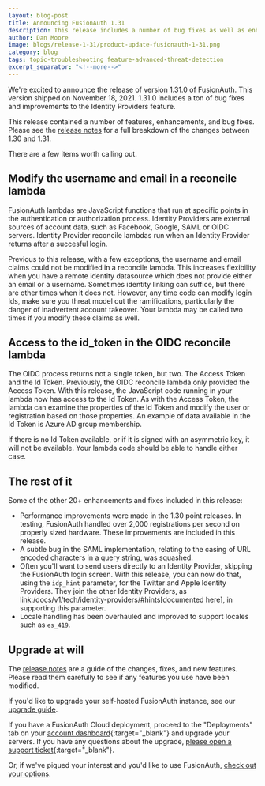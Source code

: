 ```yaml
---
layout: blog-post
title: Announcing FusionAuth 1.31
description: This release includes a number of bug fixes as well as enhancements to reconcile lambda functionality.
author: Dan Moore
image: blogs/release-1-31/product-update-fusionauth-1-31.png
category: blog
tags: topic-troubleshooting feature-advanced-threat-detection
excerpt_separator: "<!--more-->"
---
```


We're excited to announce the release of version 1.31.0 of FusionAuth. This version shipped on November 18, 2021. 1.31.0 includes a ton of bug fixes and improvements to the Identity Providers feature.

<!--more-->

This release contained a number of features, enhancements, and bug fixes. Please see the [release notes](/docs/v1/tech/release-notes#version-1-31-0) for a full breakdown of the changes between 1.30 and 1.31. 

There are a few items worth calling out.

## Modify the username and email in a reconcile lambda

FusionAuth lambdas are JavaScript functions that run at specific points in the authentication or authorization process. Identity Providers are external sources of account data, such as Facebook, Google, SAML or OIDC servers. Identity Provider reconcile lambdas run when an Identity Provider returns after a succesful login. 

Previous to this release, with a few exceptions, the username and email claims could not be modified in a reconcile lambda. This increases flexibility when you have a remote identity datasource which does not provide either an email or a username. Sometimes identity linking can suffice, but there are other times when it does not. However, any time code can modify login Ids, make sure you threat model out the ramifications, particularly the danger of inadvertent account takeover. Your lambda may be called two times if you modify these claims as well.


## Access to the id_token in the OIDC reconcile lambda

The OIDC process returns not a single token, but two. The Access Token and the Id Token. Previously, the OIDC reconcile lambda only provided the Access Token. With this release, the JavaScript code running in your lambda now has access to the Id Token. As with the Access Token, the lambda can examine the properties of the Id Token and modify the user or registration based on those properties. An example of data available in the Id Token is Azure AD group membership.

If there is no Id Token available, or if it is signed with an asymmetric key, it will not be available. Your lambda code should be able to handle either case.
 
## The rest of it

Some of the other 20+ enhancements and fixes included in this release:

* Performance improvements were made in the 1.30 point releases. In testing, FusionAuth handled over 2,000 registrations per second on properly sized hardware. These improvements are included in this release.
* A subtle bug in the SAML implementation, relating to the casing of URL encoded characters in a query string, was squashed.
* Often you'll want to send users directly to an Identity Provider, skipping the FusionAuth login screen. With this release, you can now do that, using the `idp_hint` parameter, for the Twitter and Apple Identity Providers. They join the other Identity Providers, as link:/docs/v1/tech/identity-providers/#hints[documented here], in supporting this parameter.
* Locale handling has been overhauled and improved to support locales such as `es_419`.

## Upgrade at will

The [release notes](/docs/v1/tech/release-notes#version-1-31-0) are a guide of the changes, fixes, and new features. Please read them carefully to see if any features you use have been modified.

If you'd like to upgrade your self-hosted FusionAuth instance, see our [upgrade guide](/docs/v1/tech/admin-guide/upgrade). 

If you have a FusionAuth Cloud deployment, proceed to the "Deployments" tab on your [account dashboard](https://account.fusionauth.io/account/deployment/){:target="_blank"} and upgrade your servers. If you have any questions about the upgrade, [please open a support ticket](https://account.fusionauth.io/account/support/){:target="_blank"}.

Or, if we've piqued your interest and you'd like to use FusionAuth, [check out your options](/pricing).
